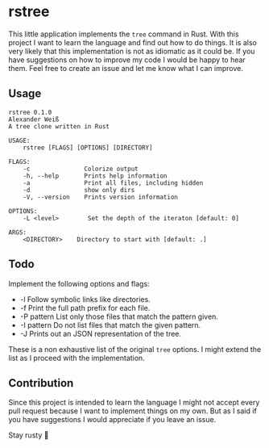 # rstree

This little application implements the `tree` command in Rust. With this project I want to learn the language and find out how to do things.
It is also very likely that this implementation is not as idiomatic as it could be. If you have suggestions on how to improve my code I would be happy to hear them. Feel free to create an issue and let me know what I can improve.

## Usage

```
rstree 0.1.0
Alexander Weiß
A tree clone written in Rust

USAGE:
    rstree [FLAGS] [OPTIONS] [DIRECTORY]

FLAGS:
    -c               Colorize output
    -h, --help       Prints help information
    -a               Print all files, including hidden
    -d               show only dirs
    -V, --version    Prints version information

OPTIONS:
    -L <level>        Set the depth of the iteraton [default: 0]

ARGS:
    <DIRECTORY>    Directory to start with [default: .]
```

## Todo

Implement the following options and flags:

- -l Follow symbolic links like directories.
- -f Print the full path prefix for each file.
- -P pattern List only those files that match the pattern given.
- -I pattern Do not list files that match the given pattern.
- -J Prints out an JSON representation of the tree.

These is a non exhaustive list of the original `tree` options. I might extend the list as I proceed with the implementation.

## Contribution

Since this project is intended to learn the language I might not accept every pull request because I want to implement things on my own. But as I said if you have suggestions I would appreciate if you leave an issue.

Stay rusty 🦀
